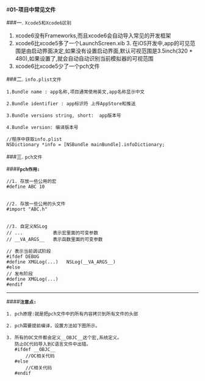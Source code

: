 #**01-项目中常见文件**

###一. `Xcode5和Xcode6区别`

> 
1. xcode6没有Frameworks,而且xcode6会自动导入常见的开发框架   
2. xcode6比xcode5多了一个LaunchScreen.xib       3. 在iOS开发中,app的可见范围是由启动界面决定,如果没有设置启动界面,默认可视范围是3.5inch(320 * 480),如果设置了,就会自动自动识别当前模拟器的可视范围
4. xcode6比xcode5少了一个pch文件



###二. `info.plist文件`
```objc
1.Bundle name : app名称,项目通常使用英文,app名称显示中文

2.Bundle identifier : app标识符 上传AppStore和推送

3.Bundle versions string, short:  app版本号

4.Bundle version: 编译版本号

//程序中获取info.plist
NSDictionary *info = [NSBundle mainBundle].infoDictionary;
```
###三. `pch文件`

####**`pch作用:`**

```objc
//1. 存放一些公用的宏
#define ABC 10


//2. 存放一些公用的头文件
#import "ABC.h"


//3. 自定义NSLog
// ...           表示宏里面的可变参数
// __VA_ARGS__   表示函数里面的可变参数

// 表示当前调试阶段
#ifdef DEBUG
#define XMGLog(...)   NSLog(__VA_ARGS__)
#else
// 发布阶段
#define XMGLog(...)
#endif

 ```
 ---
 ####**`注意点:`**
 ```objc
 1. pch原理:就是把pch文件中的所有内容拷贝到所有文件的头部

 2. pch需要提前编译，设置方法如下图所示。

 3. 所有的OC文件都会定义__OBJC__这个宏,系统定义。
    防止OC代码导入到C语言文件中出错。
    #ifdef __OBJC__
        //OC相关代码
    #else
        //C相关代码
    #endif
 ```






